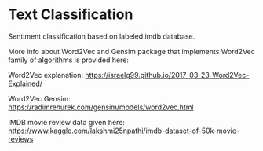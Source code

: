# Text Classification
Sentiment classification based on labeled imdb database.

More info about Word2Vec and Gensim package that implements Word2Vec family of algorithms is provided here:

Word2Vec explanation: https://israelg99.github.io/2017-03-23-Word2Vec-Explained/

Word2Vec Gensim: https://radimrehurek.com/gensim/models/word2vec.html

IMDB movie review data given here: https://www.kaggle.com/lakshmi25npathi/imdb-dataset-of-50k-movie-reviews


